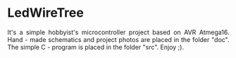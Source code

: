 # LedWireTree

<p align = "justify">It's a simple hobbyist's microcontroller project based on AVR Atmega16. Hand - made schematics and project photos are placed in the folder "doc".
The simple C - program is placed in the folder "src". Enjoy ;).</p>
